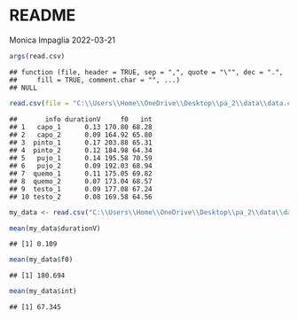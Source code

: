 README
================
Monica Impaglia
2022-03-21

``` r
args(read.csv)  
```

    ## function (file, header = TRUE, sep = ",", quote = "\"", dec = ".", 
    ##     fill = TRUE, comment.char = "", ...) 
    ## NULL

``` r
read.csv(file = "C:\\Users\\Home\\OneDrive\\Desktop\\pa_2\\data\\data.csv") 
```

    ##       info durationV     f0   int
    ## 1   capo_1      0.13 170.80 68.28
    ## 2   capo_2      0.09 164.92 65.80
    ## 3  pinto_1      0.17 203.88 65.31
    ## 4  pinto_2      0.12 184.98 64.34
    ## 5   pujo_1      0.14 195.58 70.59
    ## 6   pujo_2      0.09 192.03 68.94
    ## 7  quemo_1      0.11 175.05 69.82
    ## 8  quemo_2      0.07 173.04 68.57
    ## 9  testo_1      0.09 177.08 67.24
    ## 10 testo_2      0.08 169.58 64.56

``` r
my_data <- read.csv("C:\\Users\\Home\\OneDrive\\Desktop\\pa_2\\data\\data.csv")  
```

``` r
mean(my_data$durationV)
```

    ## [1] 0.109

``` r
mean(my_data$f0)
```

    ## [1] 180.694

``` r
mean(my_data$int)
```

    ## [1] 67.345
